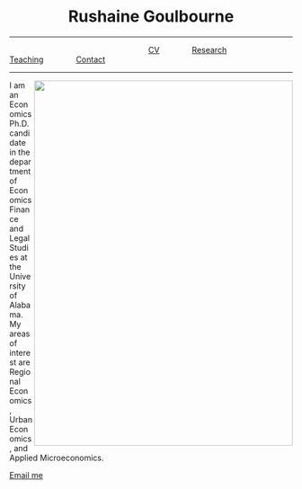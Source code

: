 <head>
<link href="style.css" rel="stylesheet">
</head>

<body>
 
<h1 align = "center"> Rushaine Goulbourne </h1>
<hr>
 &emsp; &emsp; &emsp;  &emsp; &emsp;&emsp; &emsp; &emsp; &emsp;  &emsp; &emsp; &emsp; &emsp; &emsp;  <a href="CV-page1.html">CV</a>  &emsp; &emsp; &emsp;   <a href="research-page2.html">Research</a> &emsp;  &emsp; &emsp;    <a href="teaching-page3.html">Teaching</a>  &emsp; &emsp; &emsp;  <a href="contact-page4.html">Contact</a>
<hr>

<img align="right" src="https://rushgoul.github.io/Home/Headshot.jpg"  width="460" height="650">

<p>I am an Economics Ph.D. candidate in the department of Economics Finance and Legal Studies at the University of Alabama. My areas of interest are Regional Economics, Urban Economics, and Applied Microeconomics.</p>

<p><a href="mailto:rdgoulbourne@crimson.ua.edu">Email me</a></p>

</body>

